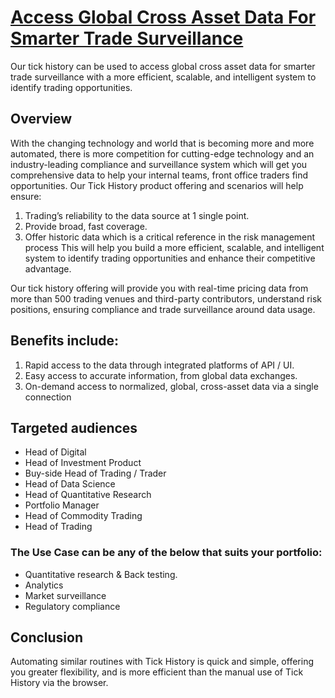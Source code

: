 # [Access Global Cross Asset Data For Smarter Trade Surveillance](https://developers.refinitiv.com/en/article-catalog/article/Access-Global-Cross-asset-Data-for-Smarter-Trade-Surveillance)

Our tick history can be used to access global cross asset data for smarter trade surveillance with a more efficient, scalable, and intelligent system to identify trading opportunities.

## Overview
With the changing technology and world that is becoming more and more automated, there is more competition for cutting-edge technology and an industry-leading compliance and surveillance system which will get you comprehensive data to help your internal teams, front office traders find opportunities. Our Tick History product offering and scenarios will help ensure:

1. Trading’s reliability to the data source at 1 single point.
2. Provide broad, fast coverage.
3. Offer historic data which is a critical reference in the risk management process
This will help you build a more efficient, scalable, and intelligent system to identify trading opportunities and enhance their competitive advantage.

Our tick history offering will provide you with real-time pricing data from more than 500 trading venues and third-party contributors, understand risk positions, ensuring compliance and trade surveillance around data usage.

## Benefits include:
1. Rapid access to the data through integrated platforms of API / UI.
2. Easy access to accurate information, from global data exchanges.
3. On-demand access to normalized, global, cross-asset data via a single connection

## Targeted audiences
- Head of Digital
- Head of Investment Product
- Buy-side Head of Trading / Trader
- Head of Data Science
- Head of Quantitative Research
- Portfolio Manager
- Head of Commodity Trading
- Head of Trading

### The Use Case can be any of the below that suits your portfolio:
- Quantitative research & Back testing.
- Analytics
- Market surveillance
- Regulatory compliance

## Conclusion
Automating similar routines with Tick History is quick and simple, offering you greater flexibility, and is more efficient than the manual use of Tick History via the browser.

